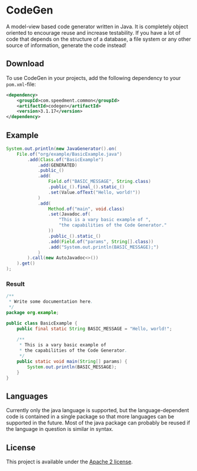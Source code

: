 CodeGen
=======

A model-view based code generator written in Java. It is completely object oriented to encourage reuse and increase testability. If you have a lot of code that depends on the structure of a database, a file system or any other source of information, generate the code instead!

## Download
To use CodeGen in your projects, add the following dependency to your `pom.xml`-file:
```xml
<dependency>
    <groupId>com.speedment.common</groupId>
    <artifactId>codegen</artifactId>
    <version>3.1.17</version>
</dependency>
```

## Example
```java
System.out.println(new JavaGenerator().on(
    File.of("org/example/BasicExample.java")
        .add(Class.of("BasicExample")
            .add(GENERATED)
            .public_()
            .add(
                Field.of("BASIC_MESSAGE", String.class)
                .public_().final_().static_()
                .set(Value.ofText("Hello, world!"))
            )
            .add(
                Method.of("main", void.class)
                .set(Javadoc.of(
                    "This is a vary basic example of ",
                    "the capabilities of the Code Generator."
                ))
                .public_().static_()
                .add(Field.of("params", String[].class))
                .add("System.out.println(BASIC_MESSAGE);")
            )
        ).call(new AutoJavadoc<>())
    ).get()
);
```
	
### Result
```java
/**
 * Write some documentation here.
 */
package org.example;

public class BasicExample {
    public final static String BASIC_MESSAGE = "Hello, world!";
    
    /**
     * This is a vary basic example of 
     * the capabilities of the Code Generator.
     */
    public static void main(String[] params) {
        System.out.println(BASIC_MESSAGE);
    }
}
```

## Languages
Currently only the java language is supported, but the language-dependent code is contained in a single package so that more languages can be supported in the future. Most of the java package can probably be reused if the language in question is similar in syntax.

## License
This project is available under the [Apache 2 license](http://www.apache.org/licenses/LICENSE-2.0). 
